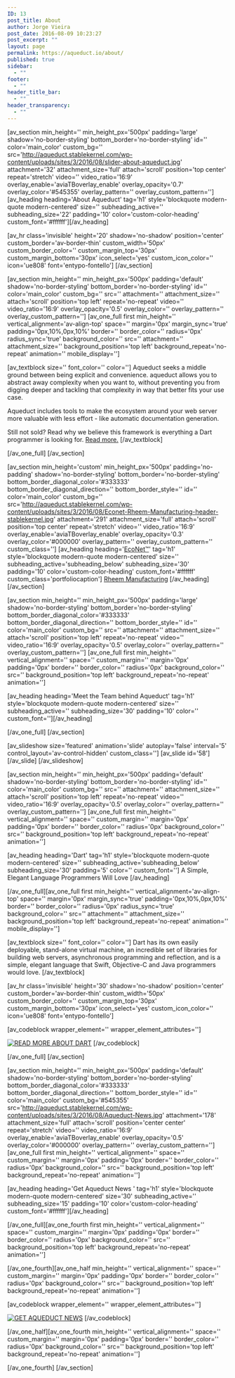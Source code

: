```yaml
---
ID: 13
post_title: About
author: Jorge Vieira
post_date: 2016-08-09 10:23:27
post_excerpt: ""
layout: page
permalink: https://aqueduct.io/about/
published: true
sidebar:
  - ""
footer:
  - ""
header_title_bar:
  - ""
header_transparency:
  - ""
---
```

[av_section min_height='' min_height_px='500px' padding='large' shadow='no-border-styling' bottom_border='no-border-styling' id='' color='main_color' custom_bg='' src='http://aqueduct.stablekernel.com/wp-content/uploads/sites/3/2016/08/slider-about-aqueduct.jpg' attachment='32' attachment_size='full' attach='scroll' position='top center' repeat='stretch' video='' video_ratio='16:9' overlay_enable='aviaTBoverlay_enable' overlay_opacity='0.7' overlay_color='#545355' overlay_pattern='' overlay_custom_pattern='']
[av_heading heading='About Aqueduct' tag='h1' style='blockquote modern-quote modern-centered' size='' subheading_active='' subheading_size='22' padding='10' color='custom-color-heading' custom_font='#ffffff'][/av_heading]

[av_hr class='invisible' height='20' shadow='no-shadow' position='center' custom_border='av-border-thin' custom_width='50px' custom_border_color='' custom_margin_top='30px' custom_margin_bottom='30px' icon_select='yes' custom_icon_color='' icon='ue808' font='entypo-fontello']
[/av_section]

[av_section min_height='' min_height_px='500px' padding='default' shadow='no-border-styling' bottom_border='no-border-styling' id='' color='main_color' custom_bg='' src='' attachment='' attachment_size='' attach='scroll' position='top left' repeat='no-repeat' video='' video_ratio='16:9' overlay_opacity='0.5' overlay_color='' overlay_pattern='' overlay_custom_pattern='']
[av_one_full first min_height='' vertical_alignment='av-align-top' space='' margin='0px' margin_sync='true' padding='0px,10%,0px,10%' border='' border_color='' radius='0px' radius_sync='true' background_color='' src='' attachment='' attachment_size='' background_position='top left' background_repeat='no-repeat' animation='' mobile_display='']

[av_textblock size='' font_color='' color='']
Aqueduct seeks a middle ground between being explicit and convenience. aqueduct allows you to abstract away complexity when you want to, without preventing you from digging deeper and tackling that complexity in way that better fits your use case.

Aqueduct includes tools to make the ecosystem around your web server more valuable with less effort - like automatic documentation generation.

Still not sold? Read why we believe this framework is everything a Dart programmer is looking for. <a href="http://blog.stablekernel.com/why-dart-is-the-right-language-open-sourced-server-side-web-framework-aqueduct">Read more.</a>
[/av_textblock]

[/av_one_full]
[/av_section]

[av_section min_height='custom' min_height_px='500px' padding='no-padding' shadow='no-border-styling' bottom_border='no-border-styling' bottom_border_diagonal_color='#333333' bottom_border_diagonal_direction='' bottom_border_style='' id='' color='main_color' custom_bg='' src='http://aqueduct.stablekernel.com/wp-content/uploads/sites/3/2016/08/Econet-Rheem-Manufacturing-header-stablekernel.jpg' attachment='291' attachment_size='full' attach='scroll' position='top center' repeat='stretch' video='' video_ratio='16:9' overlay_enable='aviaTBoverlay_enable' overlay_opacity='0.3' overlay_color='#000000' overlay_pattern='' overlay_custom_pattern='' custom_class='']
[av_heading heading='<a href="https://stablekernel.com/re-engineering-econet-cloud-2-0-rheem/" target="_blank">EcoNet™</a>' tag='h1' style='blockquote modern-quote modern-centered' size='' subheading_active='subheading_below' subheading_size='30' padding='10' color='custom-color-heading' custom_font='#ffffff' custom_class='portfoliocaption']
<a href="https://stablekernel.com/re-engineering-econet-cloud-2-0-rheem/" target="_blank">Rheem Manufacturing</a>
[/av_heading]
[/av_section]

[av_section min_height='' min_height_px='500px' padding='large' shadow='no-border-styling' bottom_border='no-border-styling' bottom_border_diagonal_color='#333333' bottom_border_diagonal_direction='' bottom_border_style='' id='' color='main_color' custom_bg='' src='' attachment='' attachment_size='' attach='scroll' position='top left' repeat='no-repeat' video='' video_ratio='16:9' overlay_opacity='0.5' overlay_color='' overlay_pattern='' overlay_custom_pattern='']
[av_one_full first min_height='' vertical_alignment='' space='' custom_margin='' margin='0px' padding='0px' border='' border_color='' radius='0px' background_color='' src='' background_position='top left' background_repeat='no-repeat' animation='']

[av_heading heading='Meet the Team behind Aqueduct' tag='h1' style='blockquote modern-quote modern-centered' size='' subheading_active='' subheading_size='30' padding='10' color='' custom_font=''][/av_heading]

[/av_one_full]
[/av_section]

[av_slideshow size='featured' animation='slide' autoplay='false' interval='5' control_layout='av-control-hidden' custom_class='']
[av_slide id='58'][/av_slide]
[/av_slideshow]

[av_section min_height='' min_height_px='500px' padding='default' shadow='no-border-styling' bottom_border='no-border-styling' id='' color='main_color' custom_bg='' src='' attachment='' attachment_size='' attach='scroll' position='top left' repeat='no-repeat' video='' video_ratio='16:9' overlay_opacity='0.5' overlay_color='' overlay_pattern='' overlay_custom_pattern='']
[av_one_full first min_height='' vertical_alignment='' space='' custom_margin='' margin='0px' padding='0px' border='' border_color='' radius='0px' background_color='' src='' background_position='top left' background_repeat='no-repeat' animation='']

[av_heading heading='Dart' tag='h1' style='blockquote modern-quote modern-centered' size='' subheading_active='subheading_below' subheading_size='30' padding='5' color='' custom_font='']
A Simple, Elegant Language Programmers Will Love
[/av_heading]

[/av_one_full][av_one_full first min_height='' vertical_alignment='av-align-top' space='' margin='0px' margin_sync='true' padding='0px,10%,0px,10%' border='' border_color='' radius='0px' radius_sync='true' background_color='' src='' attachment='' attachment_size='' background_position='top left' background_repeat='no-repeat' animation='' mobile_display='']

[av_textblock size='' font_color='' color='']
Dart has its own easily deployable, stand-alone virtual machine, an incredible set of libraries for building web servers, asynchronous programming and reflection, and is a simple, elegant language that Swift, Objective-C and Java programmers would love.
[/av_textblock]

[av_hr class='invisible' height='30' shadow='no-shadow' position='center' custom_border='av-border-thin' custom_width='50px' custom_border_color='' custom_margin_top='30px' custom_margin_bottom='30px' icon_select='yes' custom_icon_color='' icon='ue808' font='entypo-fontello']

[av_codeblock wrapper_element='' wrapper_element_attributes='']
<!--HubSpot Call-to-Action Code -->
<span id="hs-cta-wrapper-9991a7b8-5f32-4319-ad5c-eddf125f8281" class="hs-cta-wrapper">
<span id="hs-cta-9991a7b8-5f32-4319-ad5c-eddf125f8281" class="hs-cta-node hs-cta-9991a7b8-5f32-4319-ad5c-eddf125f8281">
<!-- [if lte IE 8]>
<div id="hs-cta-ie-element"></div>
<![endif]-->
<a href="http://cta-redirect.hubspot.com/cta/redirect/706489/9991a7b8-5f32-4319-ad5c-eddf125f8281" target="_blank"><img id="hs-cta-img-9991a7b8-5f32-4319-ad5c-eddf125f8281" class="hs-cta-img" style="border-width: 0px;" src="https://no-cache.hubspot.com/cta/default/706489/9991a7b8-5f32-4319-ad5c-eddf125f8281.png" alt="READ MORE ABOUT DART" /></a>
</span>
<script charset="utf-8" src="https://js.hscta.net/cta/current.js"></script>
<script type="text/javascript">
        hbspt.cta.load(706489, '9991a7b8-5f32-4319-ad5c-eddf125f8281', {});
    </script>
</span>
<!-- end HubSpot Call-to-Action Code -->
[/av_codeblock]

[/av_one_full]
[/av_section]

[av_section min_height='' min_height_px='500px' padding='default' shadow='no-border-styling' bottom_border='no-border-styling' bottom_border_diagonal_color='#333333' bottom_border_diagonal_direction='' bottom_border_style='' id='' color='main_color' custom_bg='#545355' src='http://aqueduct.stablekernel.com/wp-content/uploads/sites/3/2016/08/Aqueduct-News.jpg' attachment='178' attachment_size='full' attach='scroll' position='center center' repeat='stretch' video='' video_ratio='16:9' overlay_enable='aviaTBoverlay_enable' overlay_opacity='0.5' overlay_color='#000000' overlay_pattern='' overlay_custom_pattern='']
[av_one_full first min_height='' vertical_alignment='' space='' custom_margin='' margin='0px' padding='0px' border='' border_color='' radius='0px' background_color='' src='' background_position='top left' background_repeat='no-repeat' animation='']

[av_heading heading='Get Aqueduct News ' tag='h1' style='blockquote modern-quote modern-centered' size='30' subheading_active='' subheading_size='15' padding='10' color='custom-color-heading' custom_font='#ffffff'][/av_heading]

[/av_one_full][av_one_fourth first min_height='' vertical_alignment='' space='' custom_margin='' margin='0px' padding='0px' border='' border_color='' radius='0px' background_color='' src='' background_position='top left' background_repeat='no-repeat' animation='']

[/av_one_fourth][av_one_half min_height='' vertical_alignment='' space='' custom_margin='' margin='0px' padding='0px' border='' border_color='' radius='0px' background_color='' src='' background_position='top left' background_repeat='no-repeat' animation='']

[av_codeblock wrapper_element='' wrapper_element_attributes='']
<!--HubSpot Call-to-Action Code -->
<span id="hs-cta-wrapper-38cddba6-7fda-475c-9b91-421388cbf122" class="hs-cta-wrapper">
<span id="hs-cta-38cddba6-7fda-475c-9b91-421388cbf122" class="hs-cta-node hs-cta-38cddba6-7fda-475c-9b91-421388cbf122">
<!-- [if lte IE 8]>
<div id="hs-cta-ie-element"></div>
<![endif]-->
<a href="http://cta-redirect.hubspot.com/cta/redirect/706489/38cddba6-7fda-475c-9b91-421388cbf122"><img id="hs-cta-img-38cddba6-7fda-475c-9b91-421388cbf122" class="hs-cta-img" style="border-width: 0px;" src="https://no-cache.hubspot.com/cta/default/706489/38cddba6-7fda-475c-9b91-421388cbf122.png" alt="GET AQUEDUCT NEWS" /></a>
</span>
<script charset="utf-8" src="https://js.hscta.net/cta/current.js"></script>
<script type="text/javascript">
        hbspt.cta.load(706489, '38cddba6-7fda-475c-9b91-421388cbf122', {});
    </script>
</span>
<!-- end HubSpot Call-to-Action Code -->
[/av_codeblock]

[/av_one_half][av_one_fourth min_height='' vertical_alignment='' space='' custom_margin='' margin='0px' padding='0px' border='' border_color='' radius='0px' background_color='' src='' background_position='top left' background_repeat='no-repeat' animation='']

[/av_one_fourth]
[/av_section]